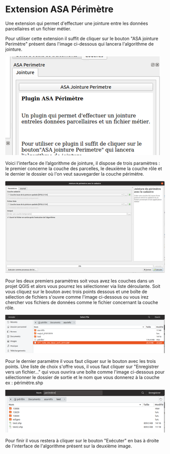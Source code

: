 # Extension ASA Périmètre

Une extension qui permet d'effectuer une jointure entre
les données parcellaires et un fichier métier.

Pour utiliser cette extension il suffit de cliquer sur le bouton
"ASA jointure Perimètre" présent dans l'image ci-dessous qui
lancera l'algorithme de jointure.

![panneauasa](AsaPerimetre/resources/images/panneauasa.png)


Voici l'interface de l’algorithme de jointure, il dispose de
trois paramètres : le premier concerne la couche des parcelles,
le deuxième la couche rôle et le dernier le dossier où l'on
veut sauvegarder la couche périmètre.

![Algo](AsaPerimetre/resources/images/algoasa.png)


Pour les deux premiers paramètres soit vous avez les couches dans
un projet QGIS et alors vous pourrez les sélectionner via liste
déroulante. Soit vous cliquez sur le bouton avec trois points dessous
et une boîte de sélection de fichiers s'ouvre comme l'image ci-dessous
ou vous irez chercher vos fichiers de données comme le
fichier concernant la couche rôle.

![panneauasa](AsaPerimetre/resources/images/getFile.png)


Pour le dernier paramètre il vous faut cliquer sur le bouton
avec les trois points. Une liste de choix s'offre vous, il vous
faut cliquer sur "Enregistrer vers un fichier..." qui vous ouvrira
une boîte comme l'image ci-dessous pour sélectionner le dossier
de sortie et le nom que vous donnerez à la couche ex : périmètre.shp

![panneauasa](AsaPerimetre/resources/images/getFolder.png)


Pour finir il vous restera à cliquer sur le bouton "Exécuter" en bas
à droite de l'interface de l'algorithme présent sur la deuxième image.
